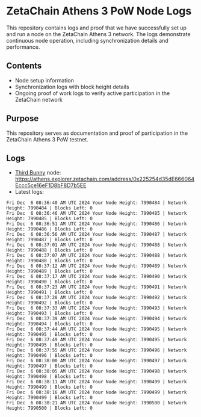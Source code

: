 # ZetaChain Athens 3 PoW Node Logs
This repository contains logs and proof that we have successfully set up and run a node on the ZetaChain Athens 3 network. The logs demonstrate continuous node operation, including synchronization details and performance.

## Contents
- Node setup information
- Synchronization logs with block height details
- Ongoing proof of work logs to verify active participation in the ZetaChain network

## Purpose
This repository serves as documentation and proof of participation in the ZetaChain Athens 3 PoW testnet.

## Logs

- [Third Bunny](https://thirdbunny.xyz/) node: https://athens.explorer.zetachain.com/address/0x225254d35dE666064Eccc5ce16eF1D8bF8D7b5EE
- Latest logs:
```
Fri Dec  6 08:36:40 AM UTC 2024 Your Node Height: 7990484 | Network Height: 7990484 | Blocks Left: 0
Fri Dec  6 08:36:46 AM UTC 2024 Your Node Height: 7990485 | Network Height: 7990485 | Blocks Left: 0
Fri Dec  6 08:36:51 AM UTC 2024 Your Node Height: 7990486 | Network Height: 7990486 | Blocks Left: 0
Fri Dec  6 08:36:56 AM UTC 2024 Your Node Height: 7990487 | Network Height: 7990487 | Blocks Left: 0
Fri Dec  6 08:37:01 AM UTC 2024 Your Node Height: 7990488 | Network Height: 7990488 | Blocks Left: 0
Fri Dec  6 08:37:07 AM UTC 2024 Your Node Height: 7990488 | Network Height: 7990488 | Blocks Left: 0
Fri Dec  6 08:37:12 AM UTC 2024 Your Node Height: 7990489 | Network Height: 7990489 | Blocks Left: 0
Fri Dec  6 08:37:17 AM UTC 2024 Your Node Height: 7990490 | Network Height: 7990490 | Blocks Left: 0
Fri Dec  6 08:37:23 AM UTC 2024 Your Node Height: 7990491 | Network Height: 7990491 | Blocks Left: 0
Fri Dec  6 08:37:28 AM UTC 2024 Your Node Height: 7990492 | Network Height: 7990492 | Blocks Left: 0
Fri Dec  6 08:37:33 AM UTC 2024 Your Node Height: 7990493 | Network Height: 7990493 | Blocks Left: 0
Fri Dec  6 08:37:39 AM UTC 2024 Your Node Height: 7990494 | Network Height: 7990494 | Blocks Left: 0
Fri Dec  6 08:37:44 AM UTC 2024 Your Node Height: 7990495 | Network Height: 7990495 | Blocks Left: 0
Fri Dec  6 08:37:49 AM UTC 2024 Your Node Height: 7990495 | Network Height: 7990495 | Blocks Left: 0
Fri Dec  6 08:37:55 AM UTC 2024 Your Node Height: 7990496 | Network Height: 7990496 | Blocks Left: 0
Fri Dec  6 08:38:00 AM UTC 2024 Your Node Height: 7990497 | Network Height: 7990497 | Blocks Left: 0
Fri Dec  6 08:38:05 AM UTC 2024 Your Node Height: 7990498 | Network Height: 7990498 | Blocks Left: 0
Fri Dec  6 08:38:11 AM UTC 2024 Your Node Height: 7990499 | Network Height: 7990499 | Blocks Left: 0
Fri Dec  6 08:38:16 AM UTC 2024 Your Node Height: 7990499 | Network Height: 7990499 | Blocks Left: 0
Fri Dec  6 08:38:21 AM UTC 2024 Your Node Height: 7990500 | Network Height: 7990500 | Blocks Left: 0
```
